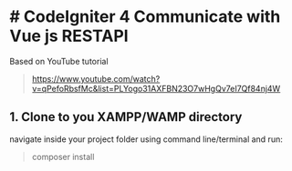 # # CodeIgniter 4 Communicate with Vue js RESTAPI

Based on YouTube tutorial

> https://www.youtube.com/watch?v=qPefoRbsfMc&list=PLYogo31AXFBN23O7wHgQv7eI7Qf84nj4W

## 1. Clone to you XAMPP/WAMP directory

navigate inside your project folder using command line/terminal and run:

> composer install
